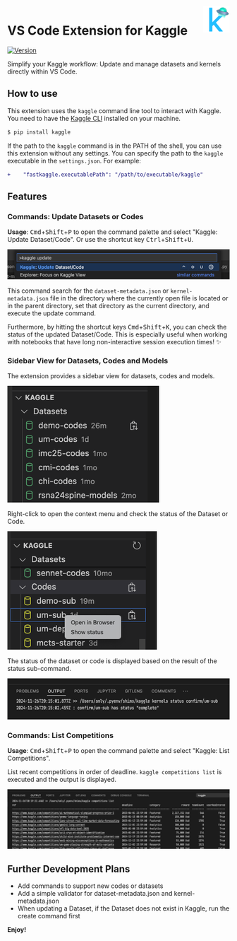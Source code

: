 <a href="https://marketplace.visualstudio.com/items?itemName=smly.fastkaggle">
  <img src="./images/fastkaggle_128x128.png" alt="fastkaggle logo" title="FastKaggle" align="right" height="60" />
</a>

# VS Code Extension for Kaggle

[![Version](https://vsmarketplacebadges.dev/version-short/smly.fastkaggle.svg)](https://marketplace.visualstudio.com/items?itemName=smly.fastkaggle)

Simplify your Kaggle workflow: Update and manage datasets and kernels directly within VS Code.

## How to use

This extension uses the `kaggle` command line tool to interact with Kaggle.
You need to have the [Kaggle CLI](https://github.com/Kaggle/kaggle-api) installed on your machine.

```bash
$ pip install kaggle
```

If the path to the `kaggle` command is in the PATH of the shell, you can use this extension without any settings. You can specify the path to the `kaggle` executable in the `settings.json`. For example:

```diff
+    "fastkaggle.executablePath": "/path/to/executable/kaggle"
```

## Features

### Commands: Update Datasets or Codes

**Usage**: <kbd>Cmd</kbd>+<kbd>Shift</kbd>+<kbd>P</kbd> to open the command palette and select "Kaggle: Update Dataset/Code".
Or use the shortcut key <kbd>Ctrl</kbd>+<kbd>Shift</kbd>+<kbd>U</kbd>.

![command palette](./images/command_palette_update.png)

This command search for the `dataset-metadata.json` or `kernel-metadata.json` file in the directory where the currently open file is located or in the parent directory, set that directory as the current directory, and execute the update command.

Furthermore, by hitting the shortcut keys <kbd>Cmd</kbd>+<kbd>Shift</kbd>+<kbd>K</kbd>, you can check the status of the updated Dataset/Code. This is especially useful when working with notebooks that have long non-interactive session execution times! ✨

### Sidebar View for Datasets, Codes and Models

The extension provides a sidebar view for datasets, codes and models.

![Sidebar View](./images/sidebar_view.png)

Right-click to open the context menu and check the status of the Dataset or Code.

![Context Menu](./images/sidebar_view_status.png)

The status of the dataset or code is displayed based on the result of the status sub-command.

![Status Result](./images/output_status.png)

### Commands: List Competitions

**Usage**: <kbd>Cmd</kbd>+<kbd>Shift</kbd>+<kbd>P</kbd> to open the command palette and select "Kaggle: List Competitions".

List recent competitions in order of deadline. `kaggle competitions list` is executed and the output is displayed.

![List Competitions](./images/competition_list.png)

## Further Development Plans

* Add commands to support new codes or datasets
* Add a simple validator for dataset-metadata.json and kernel-metadata.json
* When updating a Dataset, if the Dataset does not exist in Kaggle, run the create command first

**Enjoy!**
